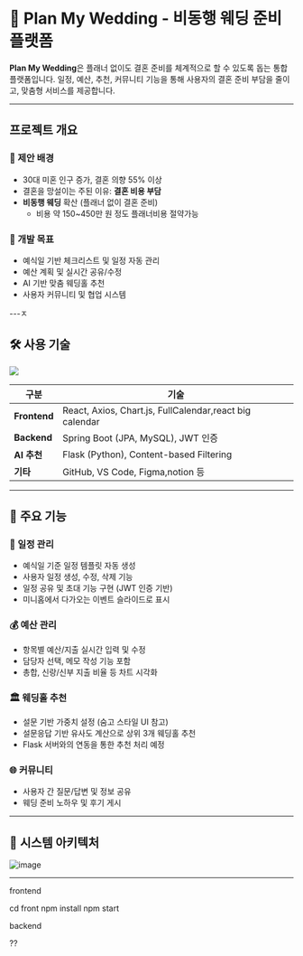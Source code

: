 # 💍 Plan My Wedding - 비동행 웨딩 준비 플랫폼

**Plan My Wedding**은 플래너 없이도 결혼 준비를 체계적으로 할 수 있도록 돕는 통합 플랫폼입니다. 일정, 예산, 추천, 커뮤니티 기능을 통해 사용자의 결혼 준비 부담을 줄이고, 맞춤형 서비스를 제공합니다.

---------------------------

##  프로젝트 개요

### 📌 제안 배경
- 30대 미혼 인구 증가, 결혼 의향 55% 이상
- 결혼을 망설이는 주된 이유: **결혼 비용 부담**
- **비동행 웨딩** 확산 (플래너 없이 결혼 준비)
  - 비용 약 150~450만 원 정도 플래너비용 절약가능

### 🎯 개발 목표
- 예식일 기반 체크리스트 및 일정 자동 관리
- 예산 계획 및 실시간 공유/수정
- AI 기반 맞춤 웨딩홀 추천
- 사용자 커뮤니티 및 협업 시스템

---ㅈ

## 🛠 사용 기술
<img src="https://img.shields.io/badge/Spring%20Boot-6DB33F?style=flat-square&logo=springboot&logoColor=white"/>

| 구분         | 기술 |
|--------------|------|
| **Frontend** | React, Axios, Chart.js, FullCalendar,react big calendar |
| **Backend**  | Spring Boot (JPA, MySQL), JWT 인증 |
| **AI 추천**  | Flask (Python), Content-based Filtering |
| **기타**     | GitHub, VS Code, Figma,notion 등 |

---

## 🔧 주요 기능

### 📅 일정 관리
- 예식일 기준 일정 템플릿 자동 생성
- 사용자 일정 생성, 수정, 삭제 기능
- 일정 공유 및 초대 기능 구현 (JWT 인증 기반)
- 미니홈에서 다가오는 이벤트 슬라이드로 표시

### 💰 예산 관리
- 항목별 예산/지출 실시간 입력 및 수정
- 담당자 선택, 메모 작성 기능 포함
- 총합, 신랑/신부 지출 비율 등 차트 시각화

### 🏛 웨딩홀 추천
- 설문 기반 가중치 설정 (숨고 스타일 UI 참고)
- 설문응답 기반 유사도 계산으로 상위 3개 웨딩홀 추천
- Flask 서버와의 연동을 통한 추천 처리 예정

### 🌐 커뮤니티
- 사용자 간 질문/답변 및 정보 공유
- 웨딩 준비 노하우 및 후기 게시

---

## 🔄 시스템 아키텍처
![image](https://github.com/user-attachments/assets/110a01ca-9f4b-4f3c-8b65-cc9fe31c4646)

----


frontend 

cd front
npm install
npm start


backend 

??
